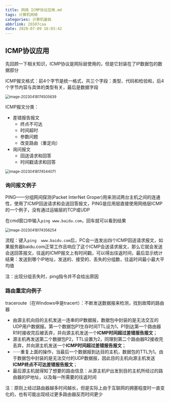 ```yaml
---
title: 网络 ICMP协议应用.md
tags: 计算机网络
categories: 计算机基础
abbrlink: 26507caa
date: 2020-07-09 16:03:42
---
```


## ICMP协议应用

先回顾一下相关知识，ICMP协议是网际层使用的，但是它封装在了IP数据包的数据部分

ICMP报文格式：前4个字节是统一格式，共三个字段：类型、代码和检验和，后4个字节内容与具体的类型有关，最后是数据字段

<!--more-->

<img src="https://jihulab.com/Leslie61/imagelake/-/raw/main/pictures/2023/04/image-20230418174505639.png" alt="image-20230418174505639" style="zoom:80%;" />

ICMP报文分类：

- 差错报告报文
  - 终点不可达
  - 时间超时
  - 参数问题
  - 改变路由（重定向）
- 询问报文
  - 回送请求和回答
  - 时间戳请求和回答

<img src="https://jihulab.com/Leslie61/imagelake/-/raw/main/pictures/2023/04/image-20230418174544071.png" alt="image-20230418174544071" style="zoom:80%;" />

### 询问报文例子

PING——分组网间探测(Packet InterNet Groper)用来测试两台主机之间的连通性，使用了ICMP回送请求和会送回答报文，PING是应用层直接使用网络层ICMP的一个例子，没有通过运输层的TCP或UDP

在cmd窗口中输入`ping www.baidu.com`，回车就可以看到结果

<img src="https://jihulab.com/Leslie61/imagelake/-/raw/main/pictures/2023/04/image-20230418174356254.png" alt="image-20230418174356254" style="zoom:80%;" />

流程：键入`ping  www.baidu.com`后，PC会一连发出四个ICMP回送请求报文，如果服务器baidu.com正常工作且响应了这个ICMP会送请求报文，那么它就会发送会送回答报文，往返的ICMP报文上有时间戳，可以得出往返时间，最后显示统计结果：发送到哪个IP地址，发送的、接受的、丢失的分组数，往返时间最小最大平均值

注：出现分组丢失时，ping指令并不会给出原因

### 路由重定向例子

traceroute（在Windows中是tracert）：不断发送数据报来检测，找到故障的路由器

- 由源主机向目的主机发送一连串的IP数据报，数据包中封装的是无法交互的UDP用户数据报。第一个数据包P1生存时间TTL设为1，P1到达第一个路由器R1时接收完后被丢弃，并向源主机发送一个**ICMP时间超过差错报告报文**；
- 源主机再发送第二个数据包P2，TTL设置为2，同理到第二个路由器R2接收完丢弃，并向源主机发送一个**ICMP时间超过差错报告报文**；
- ······重复上面的操作，当最后一个数据报到达目的主机，数据包的TTL为1。由于数据包中封装的是无法交付的UDP数据报，因此目的主机向源主机发送**ICMP终点不可达差错报告报文**；
- 最后源主机就得知了想要的路由信息：从源主机IP出发到目的主机所经过的路由器的IP地址，以及每一所需要的往返时间

注：原则上经过路由器越多时间越长，但是实际上由于互联网的拥塞程度时一直变化的，也有可能出现经过更多路由器反而时间更少







